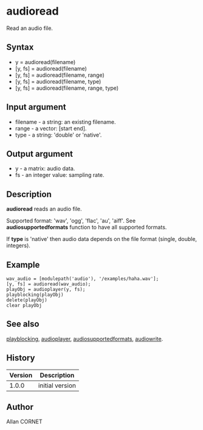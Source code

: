 

# audioread

Read an audio file.

## Syntax

- y = audioread(filename)
- [y, fs] = audioread(filename)
- [y, fs] = audioread(filename, range)
- [y, fs] = audioread(filename, type)
- [y, fs] = audioread(filename, range, type)

## Input argument

 - filename - a string: an existing filename.
 - range - a vector: [start end].
 - type - a string: 'double' or 'native'.

## Output argument

 - y - a matrix: audio data.
 - fs - an integer value: sampling rate.

## Description


  <p><b>audioread</b> reads an audio file.</p>
  <p>Supported format: 'wav', 'ogg', 'flac', 'au', 'aiff'. See <b>audiosupportedformats</b> function to have all supported formats.</p>
  <p>If <b>type</b> is 'native' then audio data depends on the file format (single, double, integers).</p>


## Example

```Nelson
wav_audio = [modulepath('audio'), '/examples/haha.wav'];
[y, fs] = audioread(wav_audio);
playObj = audioplayer(y, fs);
playblocking(playObj)
delete(playObj)
clear playObj
```

## See also

[playblocking](playblocking.md), [audioplayer](audioplayer.md), [audiosupportedformats](audiosupportedformats.md), [audiowrite](audiowrite.md).
## History

|Version|Description|
|------|------|
|1.0.0|initial version|


## Author

Allan CORNET



